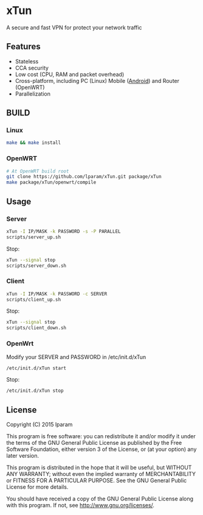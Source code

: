 xTun
=================
A secure and fast VPN for protect your network traffic

Features
------------
* Stateless
* CCA security
* Low cost (CPU, RAM and packet overhead)
* Cross-platform, including PC (Linux) Mobile ([Android](https://github.com/lparam/xTun-android)) and Router (OpenWRT)
* Parallelization


BUILD
------------

### Linux

```bash
make && make install
```

### OpenWRT

```bash
# At OpenWRT build root
git clone https://github.com/lparam/xTun.git package/xTun
make package/xTun/openwrt/compile
```

Usage
------------

### Server

```bash
xTun -I IP/MASK -k PASSWORD -s -P PARALLEL
scripts/server_up.sh
```

Stop:
```bash
xTun --signal stop
scripts/server_down.sh
```

### Client

```bash
xTun -I IP/MASK -k PASSWORD -c SERVER
scripts/client_up.sh
```

Stop:
```bash
xTun --signal stop
scripts/client_down.sh
```

### OpenWrt

Modify your SERVER and PASSWORD in /etc/init.d/xTun
```bash
/etc/init.d/xTun start
```

Stop:
```bash
/etc/init.d/xTun stop
```

## License

Copyright (C) 2015 lparam

This program is free software: you can redistribute it and/or modify
it under the terms of the GNU General Public License as published by
the Free Software Foundation, either version 3 of the License, or
(at your option) any later version.

This program is distributed in the hope that it will be useful,
but WITHOUT ANY WARRANTY; without even the implied warranty of
MERCHANTABILITY or FITNESS FOR A PARTICULAR PURPOSE.  See the
GNU General Public License for more details.

You should have received a copy of the GNU General Public License
along with this program. If not, see <http://www.gnu.org/licenses/>.
